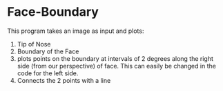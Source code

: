 # Face-Boundary
This program takes an image as input and plots:
1. Tip of Nose
2. Boundary of the Face
3. plots points on the boundary at intervals of 2 degrees along the right side (from our perspective) of face. This can easily be changed in the code for the left side.
4. Connects the 2 points with a line
